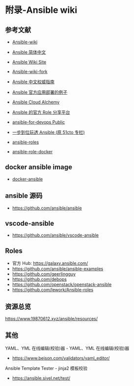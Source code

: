 # 附录-Ansible wiki

## 参考文献

- [Ansible-wiki](https://ansible.leops.cn/)
- [Ansible 简体中文](https://runebook.dev/zh/docs/ansible/-index-)
- [Ansible Wiki Site](https://github.com/leops-china/ansible-wiki/)
- [Ansible-wiki-fork](https://www.19870612.xyz/ansible/)

- [Ansible 中文权威指南](http://www.ansible.com.cn/index.html)
- [Ansible 官方应用部署的例子](https://github.com/ansible/ansible-examples)
- [Ansible Cloud Alchemy](https://github.com/cloudalchemy)
- [Ansible 的官方 Role 分享平台](https://galaxy.ansible.com/)
- [ansible-for-devops Public](https://github.com/geerlingguy/ansible-for-devops)

- [一步到位玩透 Ansible (原 51cto 专栏)](https://www.junmajinlong.com/ansible/index/)
- [ansible-roles](https://github.com/wezlogin/ansible-roles.git)
- [ansible-role-docker](https://github.com/geerlingguy/ansible-role-docker)

## docker ansible image

- [docker-ansible](https://github.com/William-Yeh/docker-ansible.git)

## ansible 源码

- https://github.com/ansible/ansible

## vscode-ansible

- https://github.com/ansible/vscode-ansible

## Roles

- 官方 Hub: https://galaxy.ansible.com/
- https://github.com/ansible/ansible-examples
- https://github.com/geerlingguy
- https://github.com/debops
- https://github.com/openstack/openstack-ansible
- https://github.com/lework/Ansible-roles

## 资源总览

https://www.19870612.xyz/ansible/resources/

## 其他

YAML、YML 在线编辑(校验)器 - YAML、YML 在线编辑(校验)器

- https://www.bejson.com/validators/yaml_editor/

Ansible Template Tester - jinja2 模板校验

- https://ansible.sivel.net/test/

